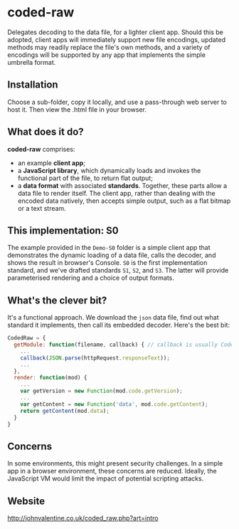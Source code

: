 # coded-raw
Delegates decoding to the data file, for a lighter client app. Should this be adopted, client apps will immediately support new file encodings, updated methods may readily replace the file's own methods, and a variety of encodings will be supported by any app that implements the simple umbrella format.

## Installation
Choose a sub-folder, copy it locally, and use a pass-through web server to host it. Then view the .html file in your browser.

## What does it do?
**coded-raw** comprises:
* an example **client app**;
* a **JavaScript library**, which dynamically loads and invokes the functional part of the file, to return flat output;
* a **data format** with associated **standards**.
Together, these parts allow a data file to render itself. The client app, rather than dealing with the encoded data natively, then accepts simple output, such as a flat bitmap or a text stream.

## This implementation: S0
The example provided in the `Demo-S0` folder is a simple client app that demonstrates the dynamic loading of a data file, calls the decoder, and shows the result in browser's Console. `S0` is the first implementation standard, and we've drafted standards `S1`, `S2`, and `S3`. The latter  will provide parameterised rendering and a choice of output formats.

## What's the clever bit?
It's a functional approach. We download the `json` data file, find out what standard it implements, then call its embedded decoder. Here's the best bit:

```JavaScript
CodedRaw = {
  getModule: function(filename, callback) { // callback is usually CodedRaw.render
    ...
    callback(JSON.parse(httpRequest.responseText));
    ...
  },
  render: function(mod) {
    ...
    var getVersion = new Function(mod.code.getVersion);
    ...
    var getContent = new Function('data', mod.code.getContent);
    return getContent(mod.data);
  }
}
```

## Concerns

In some environments, this might present security challenges. In a simple app in a browser environment, these concerns are reduced. Ideally, the JavaScript VM would limit the impact of potential scripting attacks.

## Website

http://johnvalentine.co.uk/coded_raw.php?art=intro
